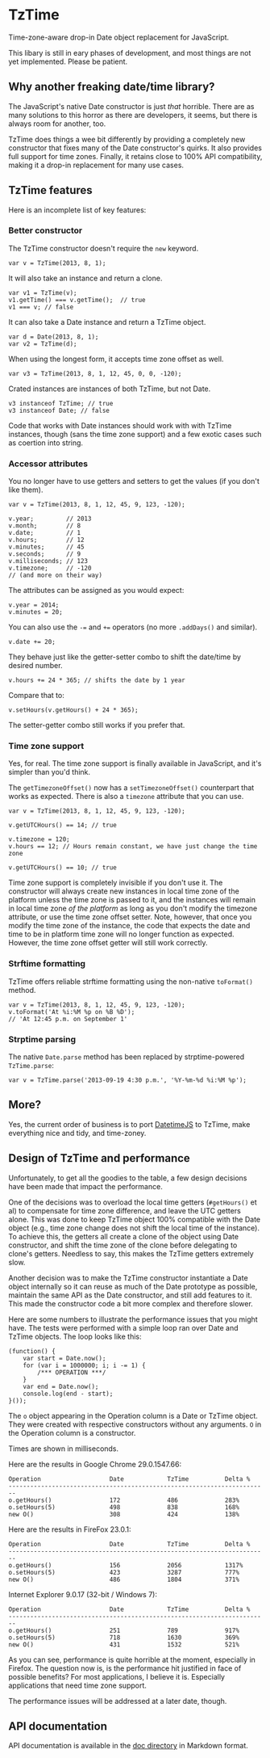 # TzTime

Time-zone-aware drop-in Date object replacement for JavaScript.

This libary is still in eary phases of development, and most things are not yet
implemented. Please be patient.

## Why another freaking date/time library?

The JavaScript's native Date constructor is just _that_ horrible. There are as
many solutions to this horror as there are developers, it seems, but there is
always room for another, too.

TzTime does things a wee bit differently by providing a completely new
constructor that fixes many of the Date constructor's quirks. It also provides
full support for time zones. Finally, it retains close to 100% API
compatibility, making it a drop-in replacement for many use cases.

## TzTime features

Here is an incomplete list of key features:

### Better constructor

The TzTime constructor doesn't require the `new` keyword.

    var v = TzTime(2013, 8, 1);

It will also take an instance and return a clone.

    var v1 = TzTime(v);
    v1.getTime() === v.getTime();  // true
    v1 === v; // false

It can also take a Date instance and return a TzTime object.

    var d = Date(2013, 8, 1);
    var v2 = TzTime(d);

When using the longest form, it accepts time zone offset as well.

    var v3 = TzTime(2013, 8, 1, 12, 45, 0, 0, -120);

Crated instances are instances of both TzTime, but not Date.

    v3 instanceof TzTime; // true
    v3 instanceof Date; // false

Code that works with Date instances should work with with TzTime instances,
though (sans the time zone support) and a few exotic cases such as coertion
into string.

### Accessor attributes

You no longer have to use getters and setters to get the values (if you don't
like them).

    var v = TzTime(2013, 8, 1, 12, 45, 9, 123, -120);

    v.year;         // 2013
    v.month;        // 8
    v.date;         // 1
    v.hours;        // 12
    v.minutes;      // 45
    v.seconds;      // 9
    v.milliseconds; // 123
    v.timezone;     // -120
    // (and more on their way)

The attributes can be assigned as you would expect:

    v.year = 2014;
    v.minutes = 20;

You can also use the `-=` and `+=` operators (no more `.addDays()` and
similar).

    v.date += 20;

They behave just like the getter-setter combo to shift the date/time by desired
number.

    v.hours += 24 * 365; // shifts the date by 1 year

Compare that to:

    v.setHours(v.getHours() + 24 * 365);

The setter-getter combo still works if you prefer that.

### Time zone support

Yes, for real. The time zone support is finally available in JavaScript, and
it's simpler than you'd think.

The `getTimezoneOffset()` now has a `setTimezoneOffset()` counterpart that
works as expected. There is also a `timezone` attribute that you can use.

    var v = TzTime(2013, 8, 1, 12, 45, 9, 123, -120);

    v.getUTCHours() == 14; // true

    v.timezone = 120;
    v.hours == 12; // Hours remain constant, we have just change the time zone

    v.getUTCHours() == 10; // true

Time zone support is completely invisible if you don't use it. The constructor
will always create new instances in local time zone of the platform unless the
time zone is passed to it, and the instances will remain in local time zone _of
the platform_ as long as you don't modify the timezone attribute, or use the
time zone offset setter. Note, however, that once you modify the time zone of
the instance, the code that expects the date and time to be in platform time
zone will no longer function as expected. However, the time zone offset getter
will still work correctly.

### Strftime formatting

TzTime offers reliable strftime formatting using the non-native `toFormat()`
method.

    var v = TzTime(2013, 8, 1, 12, 45, 9, 123, -120);
    v.toFormat('At %i:%M %p on %B %D');
    // 'At 12:45 p.m. on September 1'

### Strptime parsing

The native `Date.parse` method has been replaced by strptime-powered
`TzTime.parse`:

    var v = TzTime.parse('2013-09-19 4:30 p.m.', '%Y-%m-%d %i:%M %p');

## More?

Yes, the current order of business is to port
[DatetimeJS](https://github.com/foxbunny/datetimejs) to TzTime, make everything
nice and tidy, and time-zoney.

## Design of TzTime and performance

Unfortunately, to get all the goodies to the table, a few design decisions have
been made that impact the performance. 

One of the decisions was to overload the local time getters (`#getHours()` et
al) to compensate for time zone difference, and leave the  UTC getters alone.
This was done to keep TzTime object 100% compatible with the Date object (e.g.,
time zone change does not shift the local time of the instance).  To achieve
this, the getters all create a clone of the object using Date constructor, and
shift the time zone of the clone before delegating to clone's getters. Needless
to say, this makes the TzTime getters extremely slow.

Another decision was to make the TzTime constructor instantiate a Date object
internally so it can reuse as much of the Date prototype as possible, maintain
the same API as the Date constructor, and still add features to it. This made
the constructor code a bit more complex and therefore slower.

Here are some numbers to illustrate the performance issues that you might
have. The tests were performed with a simple loop ran over Date and TzTime
objects. The loop looks like this:

    (function() { 
        var start = Date.now(); 
        for (var i = 1000000; i; i -= 1) { 
            /*** OPERATION ***/
        } 
        var end = Date.now(); 
        console.log(end - start); 
    }());

The `o` object appearing in the Operation column is a Date or TzTime object.
They were created with respective constructors without any arguments. `O` in
the Operation column is a constructor.

Times are shown in milliseconds.

Here are the results in Google Chrome 29.0.1547.66:

    Operation                   Date            TzTime          Delta %
    ------------------------------------------------------------------------
    o.getHours()                172             486             283%
    o.setHours(5)               498             838             168%
    new O()                     308             424             138%

Here are the results in FireFox 23.0.1:

    Operation                   Date            TzTime          Delta %
    ------------------------------------------------------------------------
    o.getHours()                156             2056            1317%
    o.setHours(5)               423             3287            777%
    new O()                     486             1804            371%

Internet Explorer 9.0.17 (32-bit / Windows 7):

    Operation                   Date            TzTime          Delta %
    ------------------------------------------------------------------------
    o.getHours()                251             789             917%
    o.setHours(5)               718             1630            369%
    new O()                     431             1532            521%

As you can see, performance is quite horrible at the moment, especially in
Firefox. The question now is, is the performance hit justified in face of
possible benefits? For most applications, I believe it is. Especially
applications that need time zone support.

The performance issues will be addressed at a later date, though.

## API documentation

API documentation is available in the [doc directory](doc/tztime.mkd) in
Markdown format.

